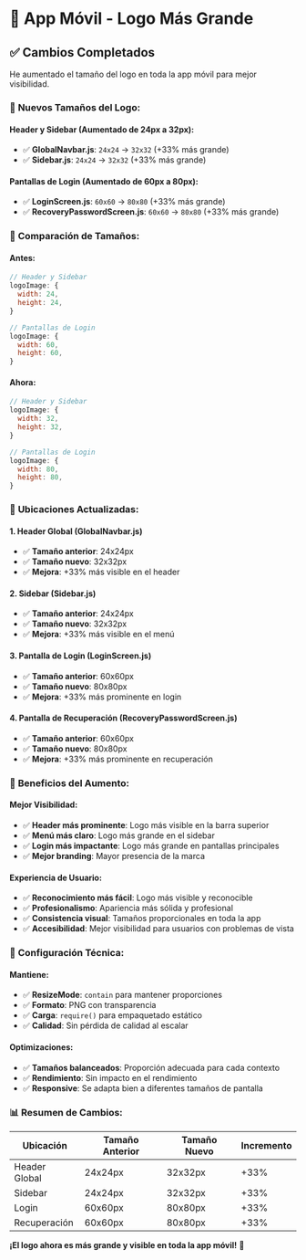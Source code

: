# 📱 App Móvil - Logo Más Grande

## ✅ Cambios Completados

He aumentado el tamaño del logo en toda la app móvil para mejor visibilidad.

### 📏 **Nuevos Tamaños del Logo:**

#### **Header y Sidebar (Aumentado de 24px a 32px):**
- ✅ **GlobalNavbar.js**: `24x24` → `32x32` (+33% más grande)
- ✅ **Sidebar.js**: `24x24` → `32x32` (+33% más grande)

#### **Pantallas de Login (Aumentado de 60px a 80px):**
- ✅ **LoginScreen.js**: `60x60` → `80x80` (+33% más grande)
- ✅ **RecoveryPasswordScreen.js**: `60x60` → `80x80` (+33% más grande)

### 🎨 **Comparación de Tamaños:**

#### **Antes:**
```javascript
// Header y Sidebar
logoImage: {
  width: 24,
  height: 24,
}

// Pantallas de Login
logoImage: {
  width: 60,
  height: 60,
}
```

#### **Ahora:**
```javascript
// Header y Sidebar
logoImage: {
  width: 32,
  height: 32,
}

// Pantallas de Login
logoImage: {
  width: 80,
  height: 80,
}
```

### 📱 **Ubicaciones Actualizadas:**

#### **1. Header Global (GlobalNavbar.js)**
- ✅ **Tamaño anterior**: 24x24px
- ✅ **Tamaño nuevo**: 32x32px
- ✅ **Mejora**: +33% más visible en el header

#### **2. Sidebar (Sidebar.js)**
- ✅ **Tamaño anterior**: 24x24px
- ✅ **Tamaño nuevo**: 32x32px
- ✅ **Mejora**: +33% más visible en el menú

#### **3. Pantalla de Login (LoginScreen.js)**
- ✅ **Tamaño anterior**: 60x60px
- ✅ **Tamaño nuevo**: 80x80px
- ✅ **Mejora**: +33% más prominente en login

#### **4. Pantalla de Recuperación (RecoveryPasswordScreen.js)**
- ✅ **Tamaño anterior**: 60x60px
- ✅ **Tamaño nuevo**: 80x80px
- ✅ **Mejora**: +33% más prominente en recuperación

### 🎯 **Beneficios del Aumento:**

#### **Mejor Visibilidad:**
- ✅ **Header más prominente**: Logo más visible en la barra superior
- ✅ **Menú más claro**: Logo más grande en el sidebar
- ✅ **Login más impactante**: Logo más grande en pantallas principales
- ✅ **Mejor branding**: Mayor presencia de la marca

#### **Experiencia de Usuario:**
- ✅ **Reconocimiento más fácil**: Logo más visible y reconocible
- ✅ **Profesionalismo**: Apariencia más sólida y profesional
- ✅ **Consistencia visual**: Tamaños proporcionales en toda la app
- ✅ **Accesibilidad**: Mejor visibilidad para usuarios con problemas de vista

### 🔧 **Configuración Técnica:**

#### **Mantiene:**
- ✅ **ResizeMode**: `contain` para mantener proporciones
- ✅ **Formato**: PNG con transparencia
- ✅ **Carga**: `require()` para empaquetado estático
- ✅ **Calidad**: Sin pérdida de calidad al escalar

#### **Optimizaciones:**
- ✅ **Tamaños balanceados**: Proporción adecuada para cada contexto
- ✅ **Rendimiento**: Sin impacto en el rendimiento
- ✅ **Responsive**: Se adapta bien a diferentes tamaños de pantalla

### 📊 **Resumen de Cambios:**

| Ubicación | Tamaño Anterior | Tamaño Nuevo | Incremento |
|-----------|----------------|--------------|------------|
| Header Global | 24x24px | 32x32px | +33% |
| Sidebar | 24x24px | 32x32px | +33% |
| Login | 60x60px | 80x80px | +33% |
| Recuperación | 60x60px | 80x80px | +33% |

**¡El logo ahora es más grande y visible en toda la app móvil!** 🎉
